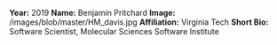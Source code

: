 **Year:** 2019
**Name:** Benjamin Pritchard
**Image:** /images/blob/master/HM_davis.jpg
**Affiliation:** Virginia Tech
**Short Bio:** Software Scientist, Molecular Sciences Software Institute
